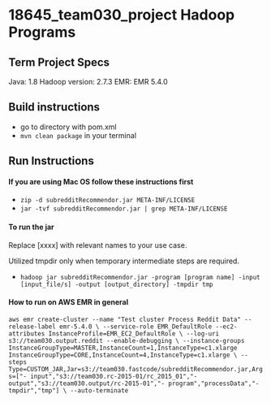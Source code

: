 # 18645_team030_project Hadoop Programs

## Term Project Specs

Java: 1.8
Hadoop version: 2.7.3
EMR: EMR 5.4.0


## Build instructions
- go to directory with pom.xml
- `mvn clean package` in your terminal


## Run Instructions

#### If you are using Mac OS follow these instructions first
- `zip -d subredditRecommendor.jar META-INF/LICENSE`
- `jar -tvf subredditRecommendor.jar | grep META-INF/LICENSE`

#### To run the jar

Replace [xxxx] with relevant names to your use case.

Utilized tmpdir only when temporary intermediate steps are required.
- `hadoop jar subredditRecommendor.jar -program [program name] -input [input_file/s] -output [output_directory] -tmpdir tmp`


#### How to run on AWS EMR in general
`aws emr create-cluster --name "Test cluster Process Reddit Data" --release-label emr-5.4.0 \
--service-role EMR_DefaultRole --ec2-attributes InstanceProfile=EMR_EC2_DefaultRole \
--log-uri s3://team030.output.reddit --enable-debugging \
--instance-groups
InstanceGroupType=MASTER,InstanceCount=1,InstanceType=c1.xlarge
InstanceGroupType=CORE,InstanceCount=4,InstanceType=c1.xlarge \
--steps Type=CUSTOM_JAR,Jar=s3://team030.fastcode/subredditRecommendor.jar,Args=["-
input","s3://team030.rc-2015-01/rc_2015_01","-output","s3://team030.output/rc-2015-01","-
program","processData","-tmpdir","tmp"] \
--auto-terminate`